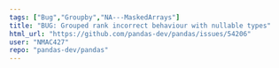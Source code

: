 ```yaml
---
tags: ["Bug","Groupby","NA---MaskedArrays"]
title: "BUG: Grouped rank incorrect behaviour with nullable types"
html_url: "https://github.com/pandas-dev/pandas/issues/54206"
user: "NMAC427"
repo: "pandas-dev/pandas"
---
```


